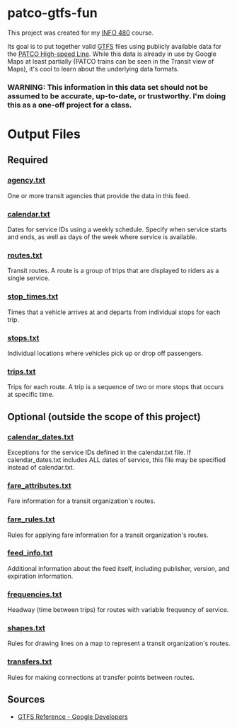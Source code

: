 # patco-gtfs-fun
This project was created for my [INFO 480](http://seangoggins.net/info480) course.

Its goal is to put together valid [GTFS](http://en.wikipedia.org/wiki/General_Transit_Feed_Specification) files using publicly available data for the [PATCO High-speed Line](http://en.wikipedia.org/wiki/PATCO_Speedline). While this data is already in use by Google Maps at least partially (PATCO trains can be seen in the Transit view of Maps), it's cool to learn about the underlying data formats.

### WARNING: This information in this data set should not be assumed to be accurate, up-to-date, or trustworthy. I'm doing this as a one-off project for a class.

# Output Files

## Required
### [agency.txt](https://developers.google.com/transit/gtfs/reference#agency_fields)  
One or more transit agencies that provide the data in this feed.
### [calendar.txt](https://developers.google.com/transit/gtfs/reference#calendar_fields)  
Dates for service IDs using a weekly schedule. Specify when service starts and ends, as well as days of the week where service is available.
### [routes.txt](https://developers.google.com/transit/gtfs/reference#routes_fields)  
Transit routes. A route is a group of trips that are displayed to riders as a single service.
### [stop_times.txt](https://developers.google.com/transit/gtfs/reference#stop_times_fields)  
Times that a vehicle arrives at and departs from individual stops for each trip.
### [stops.txt](https://developers.google.com/transit/gtfs/reference#stops_fields)  
Individual locations where vehicles pick up or drop off passengers.
### [trips.txt](https://developers.google.com/transit/gtfs/reference#trips_fields)  
Trips for each route. A trip is a sequence of two or more stops that occurs at specific time.

## Optional (outside the scope of this project)
### [calendar_dates.txt](https://developers.google.com/transit/gtfs/reference#calendar_dates_fields)
Exceptions for the service IDs defined in the calendar.txt file. If calendar_dates.txt includes ALL dates of service, this file may be specified instead of calendar.txt.
### [fare_attributes.txt](https://developers.google.com/transit/gtfs/reference#fare_attributes_fields)
Fare information for a transit organization's routes.
### [fare_rules.txt](https://developers.google.com/transit/gtfs/reference#fare_rules_fields)
Rules for applying fare information for a transit organization's routes.
### [feed_info.txt](https://developers.google.com/transit/gtfs/reference#feed_info_fields)
Additional information about the feed itself, including publisher, version, and expiration information.
### [frequencies.txt](https://developers.google.com/transit/gtfs/reference#frequencies_fields)
Headway (time between trips) for routes with variable frequency of service.
### [shapes.txt](https://developers.google.com/transit/gtfs/reference#shapes_fields)
Rules for drawing lines on a map to represent a transit organization's routes.
### [transfers.txt](https://developers.google.com/transit/gtfs/reference#transfers_fields)
Rules for making connections at transfer points between routes.

## Sources
* [GTFS Reference - Google Developers](https://developers.google.com/transit/gtfs/reference)
